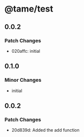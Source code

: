 # @tame/test

## 0.0.2

### Patch Changes

- 020affc: initial

## 0.1.0

### Minor Changes

- initial

## 0.0.2

### Patch Changes

- 20d839d: Added the add function
